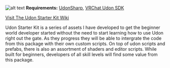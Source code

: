 ![alt text](https://cdn.discordapp.com/attachments/848770841738346538/908084557507624990/usk_logo.png)
**Requirements:**
[UdonSharp](https://github.com/MerlinVR/UdonSharp),  [VRChat Udon SDK](https://vrchat.com/home/download)

[Visit The Udon Starter Kit Wiki](https://garrett-mcpherson.gitbook.io/udon-starter-kit-wiki/)

Udon Starter Kit is a series of assets I have developed to get the beginner world developer started without the need to start learning how to use Udon right out the gate. As they progress they will be able to intergrate the code from this package with their own custom scripts. On top of udon scripts and prefabs, there is also an assortment of shaders and editor scripts. While built for beginners, developers of all skill levels will find some value from this package.

